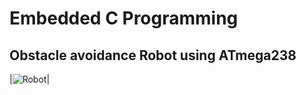 # Embedded C Programming

## Obstacle avoidance Robot using ATmega238

|![Robot](robot_image/Robot.png)|